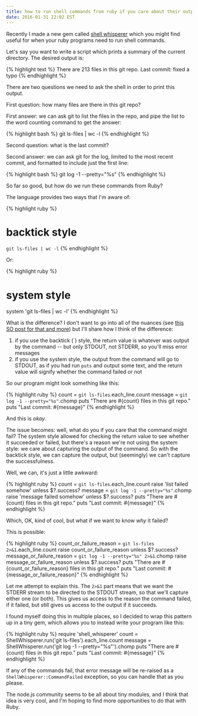 ```yaml
---
title: how to run shell commands from ruby if you care about their output or if they failed
date: 2016-01-31 22:02 EST
---
```


Recently I made a new gem called [shell whisperer][1] which you might find
useful for when your ruby programs need to run shell commands.

[1]: https://rubygems.org/gems/shell_whisperer

Let's say you want to write a script which prints a summary of the current
directory. The desired output is:

{% highlight text %}
There are 213 files in this git repo.
Last commit: fixed a typo
{% endhighlight %}

There are two questions we need to ask the shell in order to print this output.

First question: how many files are there in this git repo?

First answer: we can ask git to list the files in the repo, and pipe the list to
the word counting command to get the answer:

{% highlight bash %}
git ls-files | wc -l
{% endhighlight %}

Second question: what is the last commit?

Second answer: we can ask git for the log, limited to the most recent commit,
and formatted to include just the first line:

{% highlight bash %}
git log -1 --pretty="%s"
{% endhighlight %}

So far so good, but how do we run these commands from Ruby?

The language provides two ways that I'm aware of:

{% highlight ruby %}
# backtick style
`git ls-files | wc -l`
{% endhighlight %}

Or:

{% highlight ruby %}
# system style
system 'git ls-files | wc -l'
{% endhighlight %}

What is the difference? I don't want to go into all of the nuances (see
[this SO post for that and more][2]) but I'll share how I think of the
difference:

1. if you use the backtick (`) style, the return value is whatever was output by
   the command -- but only STDOUT, not STDERR, so you'll miss error messages
1. if you use the system style, the output from the command will go to STDOUT,
   as if you had run `puts` and output some text, and the return value will
   signify whether the command failed or not

[2]: http://stackoverflow.com/a/18623297

So our program might look something like this:

{% highlight ruby %}
count = `git ls-files`.each_line.count
message = `git log -1 --pretty="%s"`.chomp
puts "There are #{count} files in this git repo."
puts "Last commit: #{message}"
{% endhighlight %}

And this is *okay*.

The issue becomes: well, what do you if you care that the command might fail?
The system style allowed for checking the return value to see whether it
succeeded or failed, but there's a reason we're not using the system style: we
care about capturing the output of the command. So with the backtick style, we
can capture the output, but (seemingly) we can't capture the successfulness.

Well, we can, it's just a little awkward:

{% highlight ruby %}
count = `git ls-files`.each_line.count
raise 'list failed somehow' unless $?.success?
message = `git log -1 --pretty="%s"`.chomp
raise 'message failed somehow' unless $?.success?
puts "There are #{count} files in this git repo."
puts "Last commit: #{message}"
{% endhighlight %}

Which, OK, kind of cool, but what if we want to know *why* it failed?

This is possible:

{% highlight ruby %}
count_or_failure_reason = `git ls-files 2>&1`.each_line.count
raise count_or_failure_reason unless $?.success?
message_or_failure_reason = `git log -1 --pretty="%s" 2>&1`.chomp
raise message_or_failure_reason unless $?.success?
puts "There are #{count_or_failure_reason} files in this git repo."
puts "Last commit: #{message_or_failure_reason}"
{% endhighlight %}

Let me attempt to explain this. The `2>&1` part means that we want the STDERR
stream to be directed to the STDOUT stream, so that we'll capture either one
(or both). This gives us access to the reason the command failed, if it failed,
but still gives us access to the output if it succeeds.

I found myself doing this in multiple places, so I decided to wrap this pattern
up in a tiny gem, which allows you to instead write your program like this:

{% highlight ruby %}
require 'shell_whisperer'
count = ShellWhisperer.run('git ls-files').each_line.count
message = ShellWhisperer.run('git log -1 --pretty="%s"').chomp
puts "There are #{count} files in this git repo."
puts "Last commit: #{message}"
{% endhighlight %}

If any of the commands fail, that error message will be re-raised as a
`ShellWhisperer::CommandFailed` exception, so you can handle that as you please.

The node.js community seems to be all about tiny modules, and I think that idea
is very cool, and I'm hoping to find more opportunities to do that with Ruby.
